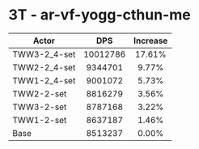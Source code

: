 # 3T - ar-vf-yogg-cthun-me
| Actor | DPS | Increase |
|---|:---:|:---:|
|TWW3-2_4-set|10012786|17.61%|
|TWW2-2_4-set|9344701|9.77%|
|TWW1-2_4-set|9001072|5.73%|
|TWW2-2-set|8816279|3.56%|
|TWW3-2-set|8787168|3.22%|
|TWW1-2-set|8637187|1.46%|
|Base|8513237|0.00%|
